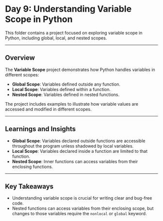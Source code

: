 # Day 9: Understanding Variable Scope in Python

This folder contains a project focused on exploring variable scope in Python, including global, local, and nested scopes.

---

## Overview

The **Variable Scope** project demonstrates how Python handles variables in different scopes:
- **Global Scope**: Variables defined outside any function.
- **Local Scope**: Variables defined within a function.
- **Nested Scope**: Variables defined in nested functions.

The project includes examples to illustrate how variable values are accessed and modified in different scopes.

---

## Learnings and Insights

- **Global Scope**: Variables declared outside functions are accessible throughout the program unless shadowed by local variables.
- **Local Scope**: Variables declared inside a function are limited to that function.
- **Nested Scope**: Inner functions can access variables from their enclosing functions.

---

## Key Takeaways

- Understanding variable scope is crucial for writing clear and bug-free code.
- Nested functions can access variables from their enclosing scope, but changes to those variables require the `nonlocal` or `global` keyword.